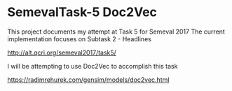 # SemevalTask-5 Doc2Vec

This project documents my attempt at Task 5 for Semeval 2017
The current implementation focuses on Subtask 2 - Headlines

http://alt.qcri.org/semeval2017/task5/


I will be attempting to use Doc2Vec to accomplish this task

https://radimrehurek.com/gensim/models/doc2vec.html

